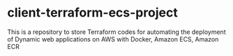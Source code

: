 # client-terraform-ecs-project

This is a repository to store Terraform codes for automating the deployment of Dynamic web applications on AWS with Docker, Amazon ECS, Amazon ECR
